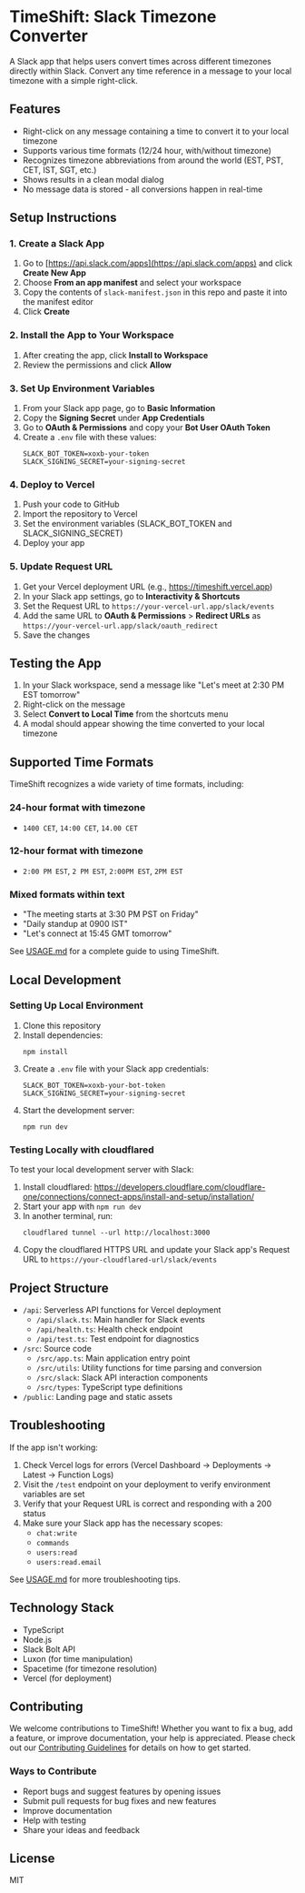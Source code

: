 # TimeShift: Slack Timezone Converter

A Slack app that helps users convert times across different timezones directly within Slack. Convert any time reference in a message to your local timezone with a simple right-click.

## Features

- Right-click on any message containing a time to convert it to your local timezone
- Supports various time formats (12/24 hour, with/without timezone)
- Recognizes timezone abbreviations from around the world (EST, PST, CET, IST, SGT, etc.)
- Shows results in a clean modal dialog
- No message data is stored - all conversions happen in real-time

## Setup Instructions

### 1. Create a Slack App

1. Go to [https://api.slack.com/apps](https://api.slack.com/apps) and click **Create New App**
2. Choose **From an app manifest** and select your workspace
3. Copy the contents of `slack-manifest.json` in this repo and paste it into the manifest editor
4. Click **Create**

### 2. Install the App to Your Workspace

1. After creating the app, click **Install to Workspace**
2. Review the permissions and click **Allow**

### 3. Set Up Environment Variables

1. From your Slack app page, go to **Basic Information**
2. Copy the **Signing Secret** under **App Credentials**
3. Go to **OAuth & Permissions** and copy your **Bot User OAuth Token**
4. Create a `.env` file with these values:
   ```
   SLACK_BOT_TOKEN=xoxb-your-token
   SLACK_SIGNING_SECRET=your-signing-secret
   ```

### 4. Deploy to Vercel

1. Push your code to GitHub
2. Import the repository to Vercel
3. Set the environment variables (SLACK_BOT_TOKEN and SLACK_SIGNING_SECRET)
4. Deploy your app

### 5. Update Request URL

1. Get your Vercel deployment URL (e.g., https://timeshift.vercel.app)
2. In your Slack app settings, go to **Interactivity & Shortcuts**
3. Set the Request URL to `https://your-vercel-url.app/slack/events`
4. Add the same URL to **OAuth & Permissions** > **Redirect URLs** as `https://your-vercel-url.app/slack/oauth_redirect`
5. Save the changes

## Testing the App

1. In your Slack workspace, send a message like "Let's meet at 2:30 PM EST tomorrow"
2. Right-click on the message
3. Select **Convert to Local Time** from the shortcuts menu
4. A modal should appear showing the time converted to your local timezone

## Supported Time Formats

TimeShift recognizes a wide variety of time formats, including:

### 24-hour format with timezone

- `1400 CET`, `14:00 CET`, `14.00 CET`

### 12-hour format with timezone

- `2:00 PM EST`, `2 PM EST`, `2:00PM EST`, `2PM EST`

### Mixed formats within text

- "The meeting starts at 3:30 PM PST on Friday"
- "Daily standup at 0900 IST"
- "Let's connect at 15:45 GMT tomorrow"

See [USAGE.md](USAGE.md) for a complete guide to using TimeShift.

## Local Development

### Setting Up Local Environment

1. Clone this repository
2. Install dependencies:
   ```
   npm install
   ```
3. Create a `.env` file with your Slack app credentials:
   ```
   SLACK_BOT_TOKEN=xoxb-your-bot-token
   SLACK_SIGNING_SECRET=your-signing-secret
   ```
4. Start the development server:
   ```
   npm run dev
   ```

### Testing Locally with cloudflared

To test your local development server with Slack:

1. Install cloudflared: https://developers.cloudflare.com/cloudflare-one/connections/connect-apps/install-and-setup/installation/
2. Start your app with `npm run dev`
3. In another terminal, run:
   ```
   cloudflared tunnel --url http://localhost:3000
   ```
4. Copy the cloudflared HTTPS URL and update your Slack app's Request URL to `https://your-cloudflared-url/slack/events`

## Project Structure

- `/api`: Serverless API functions for Vercel deployment
  - `/api/slack.ts`: Main handler for Slack events
  - `/api/health.ts`: Health check endpoint
  - `/api/test.ts`: Test endpoint for diagnostics
- `/src`: Source code
  - `/src/app.ts`: Main application entry point
  - `/src/utils`: Utility functions for time parsing and conversion
  - `/src/slack`: Slack API interaction components
  - `/src/types`: TypeScript type definitions
- `/public`: Landing page and static assets

## Troubleshooting

If the app isn't working:

1. Check Vercel logs for errors (Vercel Dashboard → Deployments → Latest → Function Logs)
2. Visit the `/test` endpoint on your deployment to verify environment variables are set
3. Verify that your Request URL is correct and responding with a 200 status
4. Make sure your Slack app has the necessary scopes:
   - `chat:write`
   - `commands`
   - `users:read`
   - `users:read.email`

See [USAGE.md](USAGE.md) for more troubleshooting tips.

## Technology Stack

- TypeScript
- Node.js
- Slack Bolt API
- Luxon (for time manipulation)
- Spacetime (for timezone resolution)
- Vercel (for deployment)

## Contributing

We welcome contributions to TimeShift! Whether you want to fix a bug, add a feature, or improve documentation, your help is appreciated. Please check out our [Contributing Guidelines](CONTRIBUTING.md) for details on how to get started.

### Ways to Contribute

- Report bugs and suggest features by opening issues
- Submit pull requests for bug fixes and new features
- Improve documentation
- Help with testing
- Share your ideas and feedback

## License

MIT
